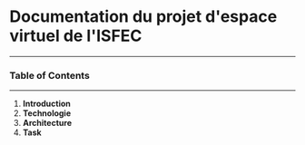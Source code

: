 # Documentation du projet d'espace virtuel de l'ISFEC
---

### Table of Contents
---


1. __Introduction__
2. __Technologie__
3. __Architecture__
4. __Task__

